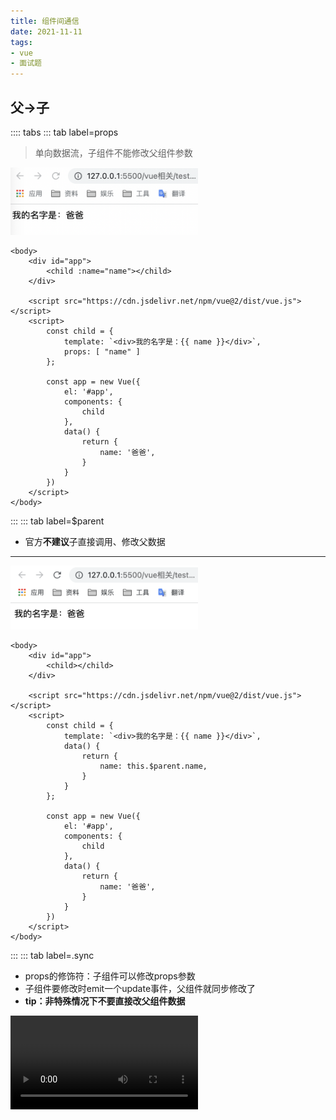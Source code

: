 ```yaml
---
title: 组件间通信
date: 2021-11-11
tags:
- vue
- 面试题
---
```

## 父->子
:::: tabs
::: tab label=props
>单向数据流，子组件不能修改父组件参数

<img src="./assets/props1.png" style="width:300px;">

```html{3,9-10,20}
<body>
    <div id="app">
        <child :name="name"></child>
    </div>

    <script src="https://cdn.jsdelivr.net/npm/vue@2/dist/vue.js"></script>
    <script>
        const child = {
            template: `<div>我的名字是：{{ name }}</div>`,
            props: [ "name" ]
        };

        const app = new Vue({
            el: '#app',
            components: {
                child
            },
            data() {
                return {
                    name: '爸爸',
                }
            }
        })
    </script>
</body>
```
:::
::: tab label=$parent
* 官方**不建议**子直接调用、修改父数据
---
<img src="./assets/props2.png" style="width:300px;">

```html{12,24}
<body>
    <div id="app">
        <child></child>
    </div>

    <script src="https://cdn.jsdelivr.net/npm/vue@2/dist/vue.js"></script>
    <script>
        const child = {
            template: `<div>我的名字是：{{ name }}</div>`,
            data() {
                return {
                    name: this.$parent.name,
                }
            }
        };

        const app = new Vue({
            el: '#app',
            components: {
                child
            },
            data() {
                return {
                    name: '爸爸',
                }
            }
        })
    </script>
</body>
```
:::
::: tab label=.sync
* props的修饰符：子组件可以修改props参数
* 子组件要修改时emit一个update事件，父组件就同步修改了
* **tip：非特殊情况下不要直接改父组件数据**

<video src="./assets/props5.mp4" style="width:300px;" controls />

```html{4,15,19-28}
<body>
    <div id="app">
        父组件内：{{name}}
        <child :name.sync="name"></child>
    </div>

    <script src="https://cdn.jsdelivr.net/npm/vue@2/dist/vue.js"></script>
    <script>
        const child = {
            template: `
            <div>
                子组件内：{{ myName }}
            </div>
            `,
            props: [ 'name' ],
            mounted() {
                setTimeout(() => this.myName = '儿子', 2000)
            },
            computed: {
                myName: {
                    get() {
                        return this.name;
                    },
                    set(newVal) {
                        this.$emit('update:name', newVal);
                    }
                }
            }
        };

        const app = new Vue({
            el: '#app',
            components: {
                child
            },
            data() {
                return {
                    name: '爸爸'
                }
            }
        })
    </script>
</body>
```
:::
::: tab label=v-model
* v-model子组件拿的props一定是`value`
* 发射的事件名默认是`input`，可以通过【model:{event: 'eName'}】来修改

<video src="./assets/props6.mp4" style="width:300px;" controls />

```html{4,15-16,26}
<body>
    <div id="app">
        父组件内：{{name}}
        <child v-model="name"></child>
    </div>

    <script src="https://cdn.jsdelivr.net/npm/vue@2/dist/vue.js"></script>
    <script>
        const child = {
            template: `
            <div>
                子组件内：{{ myName }}
            </div>
            `,
            props: [ 'value' ],
            model: { event: 'inputVal' },
            mounted() {
                setTimeout(() => this.myName = '儿子', 2000)
            },
            computed: {
                myName: {
                    get() {
                        return this.value;
                    },
                    set(newVal) {
                        this.$emit('inputVal', newVal);
                    }
                }
            }
        };

        const app = new Vue({
            el: '#app',
            components: {
                child
            },
            data() {
                return {
                    name: '爸爸'
                }
            }
        })
    </script>
</body>
```
:::
::::
## 子->父
:::: tabs
::: tab label=$emit
<video src="./assets/props3.mp4" style="width:400px;" controls />

```html{3-4,22,38-40}
<body>
    <div id="app">
        父组件内的name:{{name}}
        <child @btn-clk="change"></child>
    </div>

    <script src="https://cdn.jsdelivr.net/npm/vue@2/dist/vue.js"></script>
    <script>
        const child = {
            template: `
            <div>
                <button @click='clk'>按钮</button>
            </div>
            `,
            data() {
                return {
                    name: '儿子',
                }
            },
            methods: {
                clk() {
                    this.$emit('btn-clk', this.name);
                }
            }
        };

        const app = new Vue({
            el: '#app',
            components: {
                child
            },
            data() {
                return {
                    name: '爸爸',
                }
            },
            methods: {
                change(newName) {
                    this.name = newName;
                }
            }
        })
    </script>
</body>
```
:::
::: tab label=$refs
* 通过ref收集子组件实例，**通过实例获取子组件上的属性或调用方法**
* $refs 只会在**组件渲染完成之后生效**，并且它们不是响应式的。这仅作为一个用于直接操作子组件的“逃生舱”——你**应该避免在模板或计算属性中访问 $refs**。
---
<img src="./assets/props4.png" style="width:300px;">

```html{26-28}
<body>
    <div id="app">
        <child ref="child"></child>
    </div>

    <script src="https://cdn.jsdelivr.net/npm/vue@2/dist/vue.js"></script>
    <script>
        const child = {
            template: `
            <div>
                子组件name:{{name}}
            </div>
            `,
            data() {
                return {
                    name: '儿子',
                }
            }
        };

        const app = new Vue({
            el: '#app',
            components: {
                child
            },
            mounted() {
                console.log('父组件mounted:', this.$refs.child.name)
            }
        })
    </script>
</body>
```
:::
::: tab label=$children
* 可以拿到所有子组件的数组
* 一般不这么用，一般都是【$refs】拿。除非某个父组件的子组件都是同一个子组件的复用，这个方法比较适合

<video src="./assets/props9.mp4" style="width:300px;" controls />

```html{21-23,38}
<body>
    <div id="app">
        父组件内：{{name}}
        <child></child>
    </div>

    <script src="https://cdn.jsdelivr.net/npm/vue@2/dist/vue.js"></script>
    <script>
        const child = {
            template: `
            <div>
                子组件：{{ name }}
            </div>
            `,
            data() {
                return {
                    name: '儿子',
                }
            },
            methods: {
                changeName() {
                    this.name = "张三"
                }
            }
        };

        const app = new Vue({
            el: '#app',
            components: {
                child
            },
            data() {
                return {
                    name: '爸爸'
                }
            },
            mounted() {
                setTimeout(() => this.$children[0].changeName(), 2000)
            }
        })
    </script>
</body>
```
:::
::: tab label=作用域slot
* 父组件使用子组件slot的时候，可以使用作用域slot，子组件可以传递

<img src="./assets/props15.png" style="width:300px;">

```html{3-5,13}
<body>
    <div id="app">
        <child v-slot="data">
            {{data.money}} 元
        </child>
    </div>

    <script src="https://cdn.jsdelivr.net/npm/vue@2/dist/vue.js"></script>
    <script>
        const child = {
            template: `
            <div>
                <slot :money="money"/>
            </div>
            `,
            data() {
                return {
                    money: 1000
                }
            }
        };

        const app = new Vue({
            el: '#app',
            components: {
                child
            }
        })
    </script>
</body>
```
:::
::::
## 跨级共享
:::: tabs
::: tab label=$root
* 获取根组件，无论多少级都可以获取

<video src="./assets/props11.mp4" style="width:300px;" controls />

```html{17,33-35}
<body>
    <div id="app">
        根组件内：{{name}}
        <child></child>
    </div>

    <script src="https://cdn.jsdelivr.net/npm/vue@2/dist/vue.js"></script>
    <script>
        const child = {
            template: `
            <div>
                <button @click="change">子组件按钮</button>
            </div>
            `,
            methods: {
                change() {
                    this.$root.changeName("张三")
                }
            }
        };

        const app = new Vue({
            el: '#app',
            components: {
                child
            },
            data() {
                return {
                    name: '爸爸'
                }
            },
            methods: {
                changeName(newName) {
                    this.name = newName;
                }
            }
        })
    </script>
</body>
```
:::
::: tab label=$attrs
* 跨级传参，子组件对下级【v-bind="$attrs"】
* **子组件内不能对数据有任何处理，也不能用props接收**，要使用可以用`$attrs`来获取值。
* 如果子组件要接受props的话，传给孙组件的时候可以用【v-bind="$props"】替代

<img src="./assets/props7.png" style="width:300px;">

```html{4,12,20-21}
<body>
    <div id="app">
        父组件内：{{name}}
        <child :name="name"></child>
    </div>

    <script src="https://cdn.jsdelivr.net/npm/vue@2/dist/vue.js"></script>
    <script>
        const grandchild = {
            template: `
            <div>
                孙组件内：{{ $attrs.name }}
            </div>
            `, 
        };

        const child = {
            template: `
            <div>
                子组件内：{{ $attrs.name }}
                <grandchild v-bind="$attrs" />
            </div>
            `,
            components: {
                grandchild
            }
        };

        const app = new Vue({
            el: '#app',
            components: {
                child
            },
            data() {
                return {
                    name: '爸爸'
                }
            }
        })
    </script>
</body>
```
:::
::: tab label=$listeners
* 父组件对子组件的所有事件监听器
* 可以直接把父组件的所有监听器传给孙组件【v-on="$listeners"】

<video src="./assets/props8.mp4" style="width:300px" controls />

```html{4,12,17,25}
<body>
    <div id="app">
        父组件内：{{name}}
        <child @change-name="change"></child>
    </div>

    <script src="https://cdn.jsdelivr.net/npm/vue@2/dist/vue.js"></script>
    <script>
        const grandchild = {
            template: `
            <div>
                <button @click="btnClk">孙组件按钮</button>
            </div>
            `,
            methods: {
                btnClk() {
                    this.$emit('change-name', '张三')
                }
            }
        };

        const child = {
            template: `
            <div>
                <grandchild v-on="$listeners" />
            </div>
            `,
            components: {
                grandchild
            },
        };

        const app = new Vue({
            el: '#app',
            components: {
                child
            },
            data() {
                return {
                    name: '爸爸'
                }
            },
            methods: {
                change(newVal) {
                    this.name = newVal;
                }
            }
        })
    </script>
</body>
```
* 也可以只传某一个
```html
<grandchild @change-name="$listeners['change-name']" />
```
:::
::: tab label=provide
* 提供给后代组件公用的数据或方法。**不是响应式的，所以尽量传递常量或者方法**
* 后代需要使用的位置用inject来注入方法。
* 注：【provide:{}】不能拿到this，可以传递函数或常量，【provide()】可以拿到this

<video src="./assets/props12.mp4" style="width:300px;" controls />

```html{13,16,29-34}
<body>
    <div id="app">
        根组件内：{{name}}
        <child></child>
    </div>

    <script src="https://cdn.jsdelivr.net/npm/vue@2/dist/vue.js"></script>
    <script>
        const child = {
            template: `
            <div>
                子组件内：{{ name }}
                <button @click="changeName('张三')">子组件按钮</button>
            </div>
            `,
            inject: [ 'changeName', 'name' ]
        };

        const app = new Vue({
            el: '#app',
            components: {
                child
            },
            data() {
                return {
                    name: '爸爸'
                }
            },
            provide() {
                return {
                    changeName: this.changeName,
                    name: this.name
                }
            },
            methods: {
                changeName(newName) {
                    this.name = newName;
                }
            }
        })
    </script>
</body>
```
:::
::: tab label=$bus
* 通过原型链上共享一个VUE实例来共享事件监听
* 三种定义方式
```js
// Bus.js
import Vue from "vue"
export default new Vue()

// 方法二 直接挂载到全局
// main.js
import Vue from "vue"
Vue.prototype.$bus = new Vue()

// 方法三 注入到 Vue 根对象上
// main.js
import Vue from "vue"
new Vue({
    el:"#app",
    data:{
        $bus: new Vue()
    }
})
```
* 例：

<video src="./assets/props13.mp4" style="width:300px;" controls />

```html{9,18-20,35-37,39-41}
<body>
    <div id="app">
        根组件内：{{ count }}
        <child></child>
    </div>

    <script src="https://cdn.jsdelivr.net/npm/vue@2/dist/vue.js"></script>
    <script>
        Vue.prototype.$bus = new Vue();

        const child = {
            template: `
            <div>
                <button @click="btnClk">子组件按钮</button>
            </div>
            `,
            methods: {
                btnClk() {
                    this.$bus.$emit('addCount');
                }
            }
        };

        const app = new Vue({
            el: '#app',
            components: {
                child
            },
            data() {
                return {
                    count: 0,
                }
            },
            mounted() {
                this.$bus.$on('addCount', () => {
                    this.count++;
                })
            },
            destroyed() {
                this.$bus.$off('addCount');
            },
        })
    </script>
</body>
```
:::
::::
## VueX
::: tip
* [VueX官网](https://vuex.vuejs.org/zh/#%E4%BB%80%E4%B9%88%E6%98%AF-%E7%8A%B6%E6%80%81%E7%AE%A1%E7%90%86%E6%A8%A1%E5%BC%8F)
* 状态管理模式。它采用集中式存储管理应用的所有组件的状态，并以相应的规则保证状态以一种可预测的方式发生变化。
* 配合vue-devtools，可以生成状态快照，方便调试
:::
:::: tabs
::: tab label=概念
<img src="./assets/vuex.png" style="width:500px;">

* 通过store.state获取数据
* dispatch调用actions
* commit调用mutations
* mutations触发数据源state改变能够被devtools记录前后的数据快照，从而方便调试
>常被管理的状态：用户名、头像、地理位置等信息，商品收藏、购物车等信息。
:::
::: tab label=起步
<video src="./assets/vuex.mp4" style="width:300px;" controls />

```html{9,11-20,24}
<body>
    <div id="app">
        {{$store.state.count}}
    </div>

    <script src="https://cdn.jsdelivr.net/npm/vue@2/dist/vue.js"></script>
    <script src="https://unpkg.com/vuex@3.6.2/dist/vuex.js"></script>
    <script>
        Vue.use(Vuex);

        const store = new Vuex.Store({
            state: {
                count: 0
            },
            mutations: {
                increment (state) {
                    state.count++;
                }
            }
        });

        const app = new Vue({
            el: '#app',
            store,
            mounted() {
                setInterval(() => this.$store.commit('increment'), 1000);
            }
        })
    </script>
</body>
```
:::
::: tab label=state
* 状态源，每个应用只应该包含一个状态源。定义：
```js{2-4}
const store = new Vuex.Store({
    state: {
        count: 0
    },
    mutations: {
        increment (state) {
            state.count++;
        }
    }
});
```
* 组件内调用：
```js
computed: {
    count() {
        return this.$store.state.count;
    }
}
```
>mapState：提供更简单的获取方式：
```html{10,21,36-38}
<body>
    <div id="app">
        {{count}}
    </div>

    <script src="https://cdn.jsdelivr.net/npm/vue@2/dist/vue.js"></script>
    <script src="https://unpkg.com/vuex@3.6.2/dist/vuex.js"></script>
    <script>
        Vue.use(Vuex);
        const { mapState } = Vuex;

        const store = new Vuex.Store({
            state: {
                count: 0
            },
            mutations: {
                increment (state) {
                    state.count++;
                }
            },
            computed: mapState(['count']),

            // 写法二：
            // computed: mapState({
            //     count: state => state.count,
            //     countAlias: 'count',
            //     countPlusLocalState (state) {
            //         return state.count + this.localCount
            //     }
            // })
        });

        const app = new Vue({
            el: '#app',
            store,
            computed: {
                ...mapState([ 'count' ]),
            }
        })
    </script>
</body>
```
:::
::: tab label=getters
* 作用：类似组件内的computed，能将store内的值进行计算制作出新的变量名，并且能够随着依赖变量的改变而改变
* 入参：`state`

<video src="./assets/vuex4.mp4" style="width:300px;" controls />

```html
<body>
    <div id="app">
        {{ dollar }}
    </div>

    <script src="https://cdn.jsdelivr.net/npm/vue@2/dist/vue.js"></script>
    <script src="https://unpkg.com/vuex@3.6.2/dist/vuex.js"></script>
    <script>
        Vue.use(Vuex);

        const store = new Vuex.Store({
            state: {
                money: 10
            },
            mutations: {
                increment (state) {
                    state.money++;
                }
            },
            getters: {
                dollar(state) {
                    return '$' + (state.money * 7.2).toFixed(2);
                }
            }
        });

        const app = new Vue({
            el: '#app',
            store,
            mounted() {
                setInterval(() => this.$store.commit('increment'), 1000);
            },
            computed: {
                dollar() {
                    return this.$store.getters.dollar;
                }
            }
        })
    </script>
</body>
```
>getters也有类似的`mapGetters`辅助函数
:::
::: tab label=mutations
* 更改vuex数据源的唯一方法是`commit`触发`mutations`
* 只能进行**同步修改**，异步需要借助`actions`
* mutations:
    * 入参：state, payload
    * payload：提交的`载荷`数据
    * 名字是唯一，一般使用一个`mutations-types.js`文件保存所有的mutations名，以便统一。
```js
// mutations-types.js
export const ADD_COUNT = 'addCount';
```
```js
mutations: {
    [ADD_COUNT](state, payload) {
        const { num } = payload;
        state.count += num;
    }
}
```
* commit：
    * 组件内触发mutations的方式。
    * 入参：{type, payload} | type, payload
```js
this.$store.commit([ADD_COUNT], {
    num: 10
})
```
* 也支持`mapMutations`简写
```js
// 导出，组件内在 methods 混入
methods: {
    ...mapMutations([
      'increment', // 将 `this.increment()` 映射为 `this.$store.commit('increment')`
    ]),

    ...mapMutations({
      add: 'increment' // 将 `this.add()` 映射为 `this.$store.commit('increment')`
    })
}
```
:::
::: tab label=actions
* action内支持异步操作，然后再commit让mutation去修改数据源状态。
* 组件内用dispatch去触发actions
* 入参：
    * context。可以拿到commit方法和state、getters。
    * payload。dispatch的载荷。
>不直接传store的原因是：store可以设置modules模块划分，但是这里的数据一般都是只要管自己的模块的state，不应该直接拿到全部的store。要拿全局的对象可以用{ rootState }
```js
actions: {
    increment ({ commit }) {
        commit('increment');
    }
}
```
* 处理异步：
```js
actions: {
    increment ({ commit }) {
        return new Promise(resolve => {
            fetch('xxx')
            .then(res => res.json())
            .then(res => resolve(res));
        }).then(res => commit('increment'));
    }
}
```
* 异步调用：
```js
this.$store.dispatch('increment').then(...)
```
:::
::: tab label=module
* 将store内的状态和对应管理的mutations、actions、getters切割到不同的模块，方便管理
```js
const moduleA = {
  state: () => ({ ... }),
  mutations: { ... },
  actions: { ... },
  getters: { ... }
}

const moduleB = {
  state: () => ({ ... }),
  mutations: { ... },
  actions: { ... }
}

const store = new Vuex.Store({
  modules: {
    a: moduleA,
    b: moduleB
  }
})

store.state.a // -> moduleA 的状态
store.state.b // -> moduleB 的状态
```
:::
::: tab label=v-model
* 如果需要用到双向绑定的位置
```html
<input v-model="message">
```
```js
computed: {
    message: {
        get () {
            return this.$store.state.message;
        },
        set (value) {
            this.$store.commit('updateMessage', value);
        }
    }
}
```
:::
::::